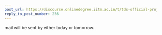 ```yaml
---
post_url: https://discourse.onlinedegree.iitm.ac.in/t/tds-official-project1-discrepencies/171141/260
reply_to_post_number: 256
---
```

mail will be sent by either today or tomorrow.